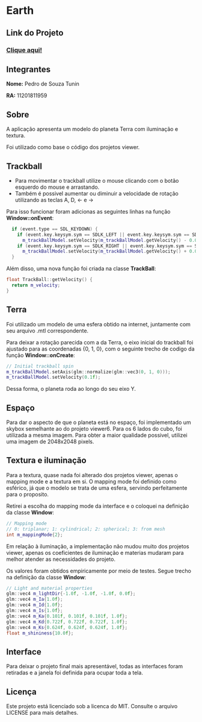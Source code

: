 # Earth

## Link do Projeto

### [Clique aqui!](https://pedrotunin.github.io/CG/earth/)

## Integrantes

**Nome:** Pedro de Souza Tunin

**RA:** 11201811959

## Sobre

A aplicação apresenta um modelo do planeta Terra com iluminação e textura.

Foi utilizado como base o código dos projetos viewer.

## Trackball

- Para movimentar o trackball utilize o mouse clicando com o botão esquerdo do mouse e arrastando.
- Também é possivel aumentar ou diminuir a velocidade de rotação utilizando as teclas A, D, <- e ->


Para isso funcionar foram adicionas as seguintes linhas na função **Window::onEvent**:
```cpp
  if (event.type == SDL_KEYDOWN) {
    if (event.key.keysym.sym == SDLK_LEFT || event.key.keysym.sym == SDLK_a)
      m_trackBallModel.setVelocity(m_trackBallModel.getVelocity() - 0.01f);
    if (event.key.keysym.sym == SDLK_RIGHT || event.key.keysym.sym == SDLK_d)
      m_trackBallModel.setVelocity(m_trackBallModel.getVelocity() + 0.01f);
  }
```

Além disso, uma nova função foi criada na classe **TrackBall**:
```cpp
float TrackBall::getVelocity() { 
  return m_velocity; 
}
```

## Terra

Foi utilizado um modelo de uma esfera obtido na internet, juntamente com seu arquivo .mtl correspondente.

Para deixar a rotação parecida com a da Terra, o eixo inicial do trackball foi ajustado para as coordenadas {0, 1, 0}, com o seguinte trecho de codigo da função **Window::onCreate**:

```cpp
// Initial trackball spin
m_trackBallModel.setAxis(glm::normalize(glm::vec3(0, 1, 0)));
m_trackBallModel.setVelocity(0.1f);
```

Dessa forma, o planeta roda ao longo do seu eixo Y.

## Espaço

Para dar o aspecto de que o planeta está no espaço, foi implementado um skybox semelhante ao do projeto viewer6. Para os 6 lados do cubo, foi utilizada a mesma imagem. Para obter a maior qualidade possivel, utilizei uma imagem de 2048x2048 pixels.

## Textura e iluminação

Para a textura, quase nada foi alterado dos projetos viewer, apenas o mapping mode e a textura em si. O mapping mode foi definido como esférico, já  que o modelo se trata de uma esfera, servindo perfeitamente para o proposito.

Retirei a escolha do mapping mode da interface e o coloquei na definição da classe **Window**:
```cpp
// Mapping mode
// 0: triplanar; 1: cylindrical; 2: spherical; 3: from mesh
int m_mappingMode{2};
```

Em relação à iluminação, a implementação não mudou muito dos projetos viewer, apenas os coeficientes de iluminação e materias mudaram para melhor atender as necessidades do projeto.

Os valores foram obtidos empiricamente por meio de testes. Segue trecho na definição da classe **Window**:

```cpp
// Light and material properties
glm::vec4 m_lightDir{-1.0f, -1.0f, -1.0f, 0.0f};
glm::vec4 m_Ia{1.0f};
glm::vec4 m_Id{1.0f};
glm::vec4 m_Is{1.0f};
glm::vec4 m_Ka{0.101f, 0.101f, 0.101f, 1.0f};
glm::vec4 m_Kd{0.722f, 0.722f, 0.722f, 1.0f};
glm::vec4 m_Ks{0.624f, 0.624f, 0.624f, 1.0f};
float m_shininess{10.0f};
```

## Interface

Para deixar o projeto final mais apresentável, todas as interfaces foram retiradas e a janela foi definida para ocupar toda a tela.

## Licença

Este projeto está licenciado sob a licenca do MIT. Consulte o arquivo LICENSE para mais detalhes.